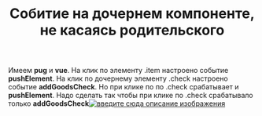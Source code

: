 ﻿---
title: "Собитие на дочернем компоненте, не касаясь родительского"
se.owner.user_id: 309301
se.owner.display_name: "РадиоГага"
se.owner.link: "https://ru.meta.stackoverflow.com/users/309301/%d0%a0%d0%b0%d0%b4%d0%b8%d0%be%d0%93%d0%b0%d0%b3%d0%b0"
se.link: "https://ru.meta.stackoverflow.com/questions/10913/%d0%a1%d0%be%d0%b1%d0%b8%d1%82%d0%b8%d0%b5-%d0%bd%d0%b0-%d0%b4%d0%be%d1%87%d0%b5%d1%80%d0%bd%d0%b5%d0%bc-%d0%ba%d0%be%d0%bc%d0%bf%d0%be%d0%bd%d0%b5%d0%bd%d1%82%d0%b5-%d0%bd%d0%b5-%d0%ba%d0%b0%d1%81%d0%b0%d1%8f%d1%81%d1%8c-%d1%80%d0%be%d0%b4%d0%b8%d1%82%d0%b5%d0%bb%d1%8c%d1%81%d0%ba%d0%be%d0%b3%d0%be"
se.question_id: 10913
se.post_type: question
---
<p>Имеем <strong>pug</strong>  и <strong>vue</strong>.
На клик по элементу .item  настроено событие <strong>pushElement</strong>.
На клик по дочернему элементу .check  настроено событие <strong>addGoodsCheck</strong>.
Но при клике по по .check срабатывает и <strong>pushElement</strong>.
Надо сделать так чтобы при клике по .check срабатывало только <strong>addGoodsCheck</strong><a href="https://i.stack.imgur.com/1s5jb.png" rel="nofollow noreferrer"><img src="https://i.stack.imgur.com/1s5jb.png" alt="введите сюда описание изображения" /></a></p>
